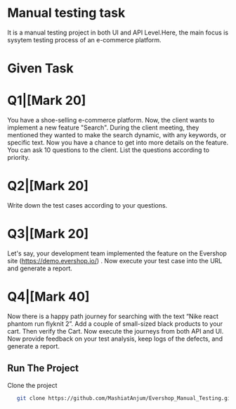 # Manual testing task 
It is a manual testing project in both UI and API Level.Here, the main focus is sysytem testing process of an e-commerce platform.

# Given Task
# Q1|[Mark 20] 
You have a shoe-selling e-commerce platform. Now, the client wants to implement a new feature "Search". During the client meeting, they mentioned they wanted to make the search dynamic, with any keywords, or specific text. Now you have a chance to get into more details on the feature. You can ask 10 questions to the client. List the questions according to priority.

# Q2|[Mark 20] 
Write down the test cases according to your questions.


# Q3|[Mark 20] 
Let's say, your development team implemented the feature on the  Evershop site (https://demo.evershop.io/) . Now execute your test case into the URL and generate a report.


# Q4|[Mark 40] 
Now there is a happy path journey for searching with the text “Nike react phantom run flyknit 2”. Add a couple of small-sized black products to your cart. Then verify the Cart. Now execute the journeys from both API and UI. Now provide feedback on your test analysis, keep logs of the defects, and generate a report.

## Run The Project

Clone the project

```bash
   git clone https://github.com/MashiatAnjum/Evershop_Manual_Testing.git
```


